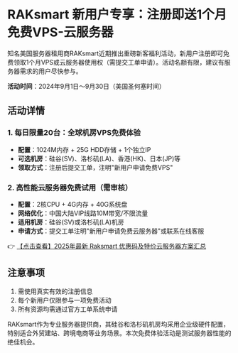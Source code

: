 # RAKsmart 新用户专享：注册即送1个月免费VPS-云服务器

知名美国服务器租用商RAKsmart近期推出重磅新客福利活动，新用户注册即可免费领取1个月VPS或云服务器使用权（需提交工单申请）。活动名额有限，建议有服务器需求的用户尽快参与。

**活动时间**：2024年9月1日～9月30日（美国圣何塞时间）

## 活动详情

### 1. 每日限量20台：全球机房VPS免费体验
- **配置**：1024M内存 + 25G HDD存储 + 1个独立IP
- **可选机房**：硅谷(SV)、洛杉矶(LA)、香港(HK)、日本(JP)等
- **领取方式**：注册后提交工单，注明"新用户申请免费VPS"

### 2. 高性能云服务器免费试用（需审核）
- **配置**：2核CPU + 4G内存 + 40G系统盘
- **网络优化**：中国大陆VIP线路10M带宽/不限流量
- **适用机房**：硅谷(SV)或洛杉矶(LA)机房
- **申请方式**：提交工单注明"新用户申请免费云服务器"或联系在线客服

👉 [【点击查看】2025年最新 Raksmart 优惠码及特价云服务器方案汇总](https://bit.ly/raksmart)

## 注意事项
1. 需使用真实有效的注册信息
2. 每个新用户仅限参与一项免费活动
3. 所有资源均需通过官方工单系统申请

RAKsmart作为专业服务器提供商，其硅谷和洛杉矶机房均采用企业级硬件配置，特别适合外贸建站、跨境电商等业务场景。本次免费体验活动是测试服务器性能的绝佳机会。